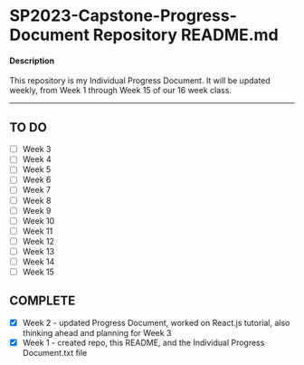 # SP2023-Capstone-Progress-Document Repository README.md

#### Description
This repository is my Individual Progress Document. It will be updated weekly, from Week 1 through Week 15 of our 16 week class.

**********
## TO DO

- [ ] Week 3
- [ ] Week 4
- [ ] Week 5
- [ ] Week 6
- [ ] Week 7
- [ ] Week 8
- [ ] Week 9
- [ ] Week 10
- [ ] Week 11
- [ ] Week 12
- [ ] Week 13
- [ ] Week 14
- [ ] Week 15

## COMPLETE
- [x] Week 2 - updated Progress Document, worked on React.js tutorial, also thinking ahead and planning for Week 3
- [x] Week 1 - created repo, this README, and the Individual Progress Document.txt file
